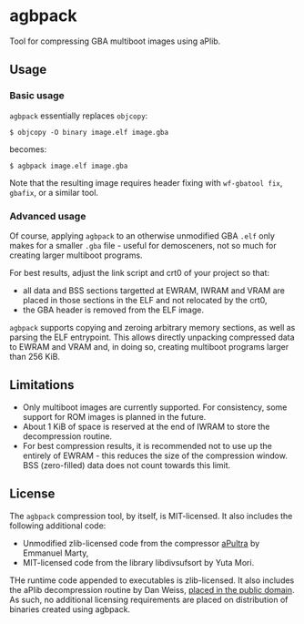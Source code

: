 # agbpack

Tool for compressing GBA multiboot images using aPlib.

## Usage

### Basic usage

`agbpack` essentially replaces `objcopy`:

    $ objcopy -O binary image.elf image.gba

becomes:

    $ agbpack image.elf image.gba

Note that the resulting image requires header fixing with `wf-gbatool fix`, `gbafix`, or a similar tool.

### Advanced usage

Of course, applying `agbpack` to an otherwise unmodified GBA `.elf` only makes for a smaller `.gba` file - useful for demosceners, not so much for creating larger multiboot programs.

For best results, adjust the link script and crt0 of your project so that:

* all data and BSS sections targetted at EWRAM, IWRAM and VRAM are placed in those sections in the ELF and not relocated by the crt0,
* the GBA header is removed from the ELF image.

`agbpack` supports copying and zeroing arbitrary memory sections, as well as parsing the ELF entrypoint. This allows directly unpacking compressed data to EWRAM and VRAM and, in doing so, creating multiboot programs larger than 256 KiB.

## Limitations

* Only multiboot images are currently supported. For consistency, some support for ROM images is planned in the future.
* About 1 KiB of space is reserved at the end of IWRAM to store the decompression routine.
* For best compression results, it is recommended not to use up the entirely of EWRAM - this reduces the size of the compression window. BSS (zero-filled) data does not count towards this limit.

## License

The `agbpack` compression tool, by itself, is MIT-licensed. It also includes the following additional code:

* Unmodified zlib-licensed code from the compressor [aPultra](https://github.com/emmanuel-marty/apultra) by Emmanuel Marty,
* MIT-licensed code from the library libdivsufsort by Yuta Mori.

THe runtime code appended to executables is zlib-licensed. It also includes the aPlib decompression routine by Dan Weiss, [placed in the public domain](https://github.com/emmanuel-marty/apultra/pull/2). As such, no additional licensing requirements are placed on distribution of binaries created using agbpack.
